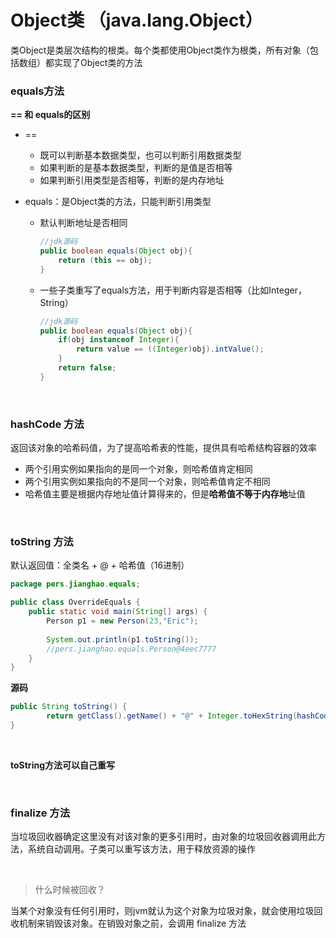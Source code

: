 # Object类 （java.lang.Object）

类Object是类层次结构的根类。每个类都使用Object类作为根类，所有对象（包括数组）都实现了Object类的方法

### equals方法

**== 和 equals的区别**

- ==
  - 既可以判断基本数据类型，也可以判断引用数据类型
  - 如果判断的是基本数据类型，判断的是值是否相等
  - 如果判断引用类型是否相等，判断的是内存地址

- equals：是Object类的方法，只能判断引用类型
  - 默认判断地址是否相同

    ```java
    //jdk源码
    public boolean equals(Object obj){
        return (this == obj);
    }
    ```

  - 一些子类重写了equals方法，用于判断内容是否相等（比如Integer，String）

    ```java
    //jdk源码
    public boolean equals(Object obj){
        if(obj instanceof Integer){
            return value == ((Integer)obj).intValue();
        }
        return false;
    }
    ```

    <br>


### hashCode 方法

返回该对象的哈希码值，为了提高哈希表的性能，提供具有哈希结构容器的效率

- 两个引用实例如果指向的是同一个对象，则哈希值肯定相同
- 两个引用实例如果指向的不是同一个对象，则哈希值肯定不相同
- 哈希值主要是根据内存地址值计算得来的，但是**哈希值不等于内存地**址值


<br>

### toString 方法

默认返回值：全类名 + @ + 哈希值（16进制）

```java
package pers.jianghao.equals;

public class OverrideEquals {
    public static void main(String[] args) {
        Person p1 = new Person(23,"Eric");
       
        System.out.println(p1.toString());
        //pers.jianghao.equals.Person@4eec7777
    }
}
```

**源码**

```java
public String toString() {
        return getClass().getName() + "@" + Integer.toHexString(hashCode());
}
```

<br>

**toString方法可以自己重写**

<br>

### finalize 方法

当垃圾回收器确定这里没有对该对象的更多引用时，由对象的垃圾回收器调用此方法，系统自动调用。子类可以重写该方法，用于释放资源的操作

<br>

> 什么时候被回收？

当某个对象没有任何引用时，则jvm就认为这个对象为垃圾对象，就会使用垃圾回收机制来销毁该对象。在销毁对象之前，会调用 finalize 方法

